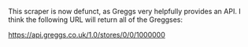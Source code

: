 This scraper is now defunct, as Greggs very helpfully provides an API. I think the following URL will return all of the Greggses:

https://api.greggs.co.uk/1.0/stores/0/0/1000000
